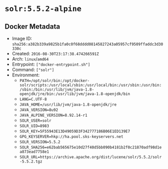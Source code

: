 # `solr:5.5.2-alpine`

## Docker Metadata

- Image ID: `sha256:a382b339a9825b1fa0c0f68dddd08145827243a05957cf9509ffaddc3d30330c`
- Created: `2016-08-30T23:17:38.474266591Z`
- Arch: `linux`/`amd64`
- Entrypoint: `["docker-entrypoint.sh"]`
- Command: `["solr"]`
- Environment:
  - `PATH=/opt/solr/bin:/opt/docker-solr/scripts:/usr/local/sbin:/usr/local/bin:/usr/sbin:/usr/bin:/sbin:/bin:/usr/lib/jvm/java-1.8-openjdk/jre/bin:/usr/lib/jvm/java-1.8-openjdk/bin`
  - `LANG=C.UTF-8`
  - `JAVA_HOME=/usr/lib/jvm/java-1.8-openjdk/jre`
  - `JAVA_VERSION=8u92`
  - `JAVA_ALPINE_VERSION=8.92.14-r1`
  - `SOLR_USER=solr`
  - `SOLR_UID=8983`
  - `SOLR_KEY=5F55943E13D49059D3F342777186B06E1ED139E7`
  - `GPG_KEYSERVER=hkp://ha.pool.sks-keyservers.net`
  - `SOLR_VERSION=5.5.2`
  - `SOLR_SHA256=e62bab565675e10d27f40d5bb090b4181b2f0c21870adf98d1ea873ead7758e1`
  - `SOLR_URL=https://archive.apache.org/dist/lucene/solr/5.5.2/solr-5.5.2.tgz`

